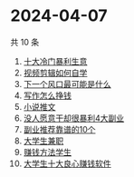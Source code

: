 # 2024-04-07

共 10 条

<!-- BEGIN -->
<!-- 最后更新时间 Sun Apr 07 2024 05:06:51 GMT+0800 (China Standard Time) -->

1. [十大冷门暴利生意](https://www.zhihu.com/search?q=%E5%8D%81%E5%A4%A7%E5%86%B7%E9%97%A8%E6%9A%B4%E5%88%A9%E7%94%9F%E6%84%8F)
1. [视频剪辑如何自学](https://www.zhihu.com/search?q=%E8%A7%86%E9%A2%91%E5%89%AA%E8%BE%91%E5%A6%82%E4%BD%95%E8%87%AA%E5%AD%A6)
1. [下一个风口最可能是什么](https://www.zhihu.com/search?q=%E4%B8%8B%E4%B8%80%E4%B8%AA%E9%A3%8E%E5%8F%A3%E6%9C%80%E5%8F%AF%E8%83%BD%E6%98%AF%E4%BB%80%E4%B9%88)
1. [写作怎么挣钱](https://www.zhihu.com/search?q=%E5%86%99%E4%BD%9C%E6%80%8E%E4%B9%88%E6%8C%A3%E9%92%B1)
1. [小说推文](https://www.zhihu.com/search?q=%E5%B0%8F%E8%AF%B4%E6%8E%A8%E6%96%87)
1. [没人愿意干却很暴利4大副业](https://www.zhihu.com/search?q=%E6%B2%A1%E4%BA%BA%E6%84%BF%E6%84%8F%E5%B9%B2%E5%8D%B4%E5%BE%88%E6%9A%B4%E5%88%A94%E5%A4%A7%E5%89%AF%E4%B8%9A)
1. [副业推荐靠谱的10个](https://www.zhihu.com/search?q=%E5%89%AF%E4%B8%9A%E6%8E%A8%E8%8D%90%E9%9D%A0%E8%B0%B1%E7%9A%8410%E4%B8%AA)
1. [大学生兼职](https://www.zhihu.com/search?q=%E5%A4%A7%E5%AD%A6%E7%94%9F%E5%85%BC%E8%81%8C)
1. [赚钱方法学生](https://www.zhihu.com/search?q=%E8%B5%9A%E9%92%B1%E6%96%B9%E6%B3%95%E5%AD%A6%E7%94%9F)
1. [大学生十大良心赚钱软件](https://www.zhihu.com/search?q=%E5%A4%A7%E5%AD%A6%E7%94%9F%E5%8D%81%E5%A4%A7%E8%89%AF%E5%BF%83%E8%B5%9A%E9%92%B1%E8%BD%AF%E4%BB%B6)

<!-- END -->
